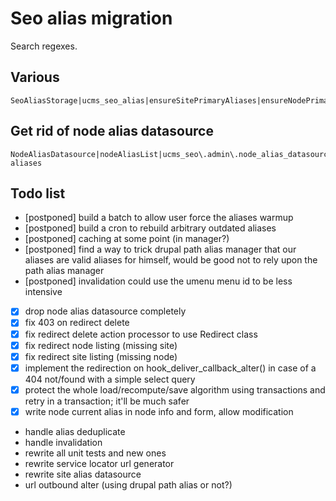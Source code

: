 # Seo alias migration

Search regexes.

## Various

    SeoAliasStorage|ucms_seo_alias|ensureSitePrimaryAliases|ensureNodePrimaryAlias|getAliasStorage|AliasCanonicalProcessor|AliasDeleteProcessor|StoreLocatorAliasRebuildProcessor

## Get rid of node alias datasource

    NodeAliasDatasource|nodeAliasList|ucms_seo\.admin\.node_alias_datasource|/seo-aliases

## Todo list

 -  [postponed] build a batch to allow user force the aliases warmup
 -  [postponed] build a cron to rebuild arbitrary outdated aliases
 -  [postponed] caching at some point (in manager?)
 -  [postponed] find a way to trick drupal path alias manager that our aliases are valid aliases for himself, would be good not to rely upon the path alias manager
 -  [postponed] invalidation could use the umenu menu id to be less intensive
 -  [x] drop node alias datasource completely
 -  [x] fix 403 on redirect delete
 -  [x] fix redirect delete action processor to use Redirect class
 -  [x] fix redirect node listing (missing site)
 -  [x] fix redirect site listing (missing node)
 -  [x] implement the redirection on hook_deliver_callback_alter() in case of a 404 not/found with a simple select query
 -  [x] protect the whole load/recompute/save algorithm using transactions and retry in a transaction; it'll be much safer
 -  [x] write node current alias in node info and form, allow modification
 -  handle alias deduplicate
 -  handle invalidation
 -  rewrite all unit tests and new ones
 -  rewrite service locator url generator
 -  rewrite site alias datasource
 -  url outbound alter (using drupal path alias or not?)
